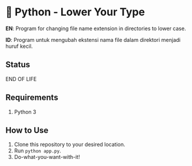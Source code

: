 # 🧘 Python - Lower Your Type
**EN**: Program for changing file name extension in directories to lower case.

**ID**: Program untuk mengubah ekstensi nama file dalam direktori menjadi huruf kecil.

## Status
END OF LIFE

## Requirements
1. Python 3

## How to Use
1. Clone this repository to your desired location.
2. Run `python app.py`.
3. Do-what-you-want-with-it!
